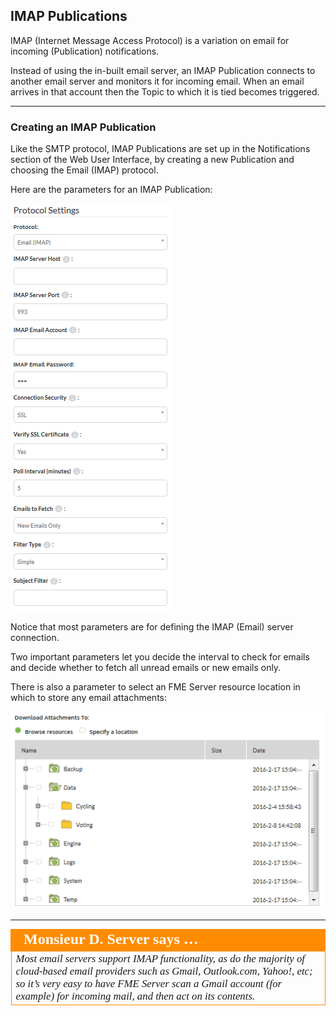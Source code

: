 ## IMAP Publications ##

IMAP (Internet Message Access Protocol) is a variation on email for incoming (Publication) notifications.

Instead of using the in-built email server, an IMAP Publication connects to another email server and monitors it for incoming email. When an email arrives in that account then the Topic to which it is tied becomes triggered.

---

### Creating an IMAP Publication ###

Like the SMTP protocol, IMAP Publications are set up in the Notifications section of the Web User Interface, by creating a new Publication and choosing the Email (IMAP) protocol.

Here are the parameters for an IMAP Publication:

![](./Images/Img4.10.IMAPPublicationSettings.png)

Notice that most parameters are for defining the IMAP (Email) server connection.

Two important parameters let you decide the interval to check for emails and decide whether to fetch all unread emails or new emails only.

There is also a parameter to select an FME Server resource location in which to store any email attachments:

![](./Images/Img4.11.IMAPPublicationAttachmentSettings.png)

---

<table style="border-spacing: 0px">
<tr>
<td style="vertical-align:middle;background-color:darkorange;border: 2px solid darkorange">
<i class="fa fa-quote-left fa-lg fa-pull-left fa-fw" style="color:white;padding-right: 12px;vertical-align:text-top"></i>
<span style="color:white;font-size:x-large;font-weight: bold;font-family:serif">Monsieur D. Server says …</span>
</td>
</tr>

<tr>
<td style="border: 1px solid darkorange">
<span style="font-family:serif; font-style:italic; font-size:larger">
Most email servers support IMAP functionality, as do the majority of cloud-based email providers such as Gmail, Outlook.com, Yahoo!, etc; so it’s very easy to have FME Server scan a Gmail account (for example) for incoming mail, and then act on its contents.
</span>
</td>
</tr>
</table>


